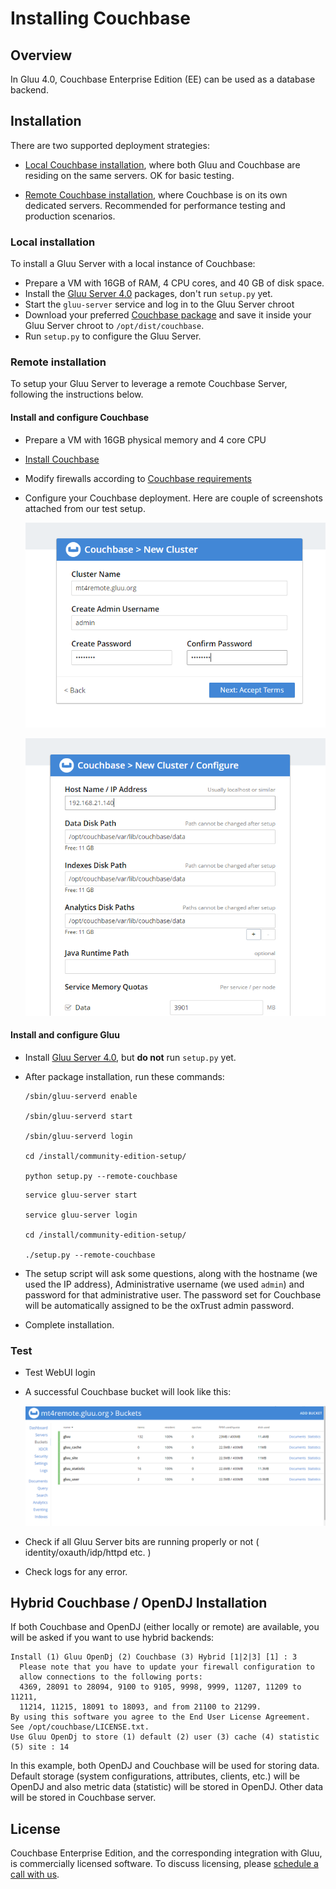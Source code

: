 # Installing Couchbase
## Overview

In Gluu 4.0, Couchbase Enterprise Edition (EE) can be used as a database backend. 

## Installation

There are two supported deployment strategies: 

- [Local Couchbase installation](#local-installation), where both Gluu and Couchbase are residing on the same servers. OK for basic testing. 

- [Remote Couchbase installation](#remote-installation), where Couchbase is on its own dedicated servers. Recommended for performance testing and production scenarios. 

### Local installation

To install a Gluu Server with a local instance of Couchbase: 

 - Prepare a VM with 16GB of RAM, 4 CPU cores, and 40 GB of disk space. 
 - Install the [Gluu Server 4.0](https://gluu.org/docs/ce/4.0/installation-guide/install/) packages, don't run `setup.py` yet. 
 - Start the `gluu-server` service and log in to the Gluu Server chroot
 - Download your preferred [Couchbase package](https://www.couchbase.com/downloads) and save it inside your Gluu Server chroot to `/opt/dist/couchbase`.
 - Run `setup.py` to configure the Gluu Server.

### Remote installation

To setup your Gluu Server to leverage a remote Couchbase Server, following the instructions below. 

#### Install and configure Couchbase

- Prepare a VM with 16GB physical memory and 4 core CPU 
- [Install Couchbase](https://docs.couchbase.com/server/current/install/get-started.html)
- Modify firewalls according to [Couchbase requirements](https://docs.couchbase.com/server/current/install/install-ports.html)
- Configure your Couchbase deployment. Here are couple of screenshots attached from our test setup. 

    ![image](./img/CB_remote_one.PNG)

    ![image](./img/CB_remote_two.PNG)

#### Install and configure Gluu

- Install [Gluu Server 4.0](https://gluu.org/docs/ce/4.0/installation-guide/install/), but **do not** run `setup.py` yet. 
- After package installation, run these commands: 
   
    ```tab="Ubuntu 18, RHEL 7, Debian 9, or CentOS 7"
    /sbin/gluu-serverd enable

    /sbin/gluu-serverd start
   
    /sbin/gluu-serverd login
   
    cd /install/community-edition-setup/
   
    python setup.py --remote-couchbase
    ```
    
    ```tab="Ubuntu 16"
    service gluu-server start
    
    service gluu-server login
    
    cd /install/community-edition-setup/
    
    ./setup.py --remote-couchbase
    ```
    
- The setup script will ask some questions, along with the hostname (we used the IP address), Administrative username (we used `admin`) and password for that administrative user. The password set for Couchbase will be automatically assigned to be the oxTrust admin password.
- Complete installation. 

### Test

- Test WebUI login
- A successful Couchbase bucket will look like this: 
 
    ![image](./img/CB_remote_successful_bucket.PNG)
 
- Check if all Gluu Server bits are running properly or not ( identity/oxauth/idp/httpd etc. ) 
- Check logs for any error. 

## Hybrid Couchbase / OpenDJ Installation

If both Couchbase and OpenDJ (either locally or remote) are available, you will be asked if you want to use hybrid backends:

```
Install (1) Gluu OpenDj (2) Couchbase (3) Hybrid [1|2|3] [1] : 3
  Please note that you have to update your firewall configuration to
  allow connections to the following ports:
  4369, 28091 to 28094, 9100 to 9105, 9998, 9999, 11207, 11209 to 11211,
  11214, 11215, 18091 to 18093, and from 21100 to 21299.
By using this software you agree to the End User License Agreement.
See /opt/couchbase/LICENSE.txt.
Use Gluu OpenDj to store (1) default (2) user (3) cache (4) statistic (5) site : 14
```

In this example, both OpenDJ and Couchbase will be used for storing data. Default storage (system configurations, attributes, clients, etc.) will be OpenDJ and also metric data (statistic) will be stored in OpenDJ. Other data will be stored in Couchbase server.


## License

Couchbase Enterprise Edition, and the corresponding integration with Gluu, is commercially licensed software. To discuss licensing, please [schedule a call with us](https://gluu.org/booking). 
